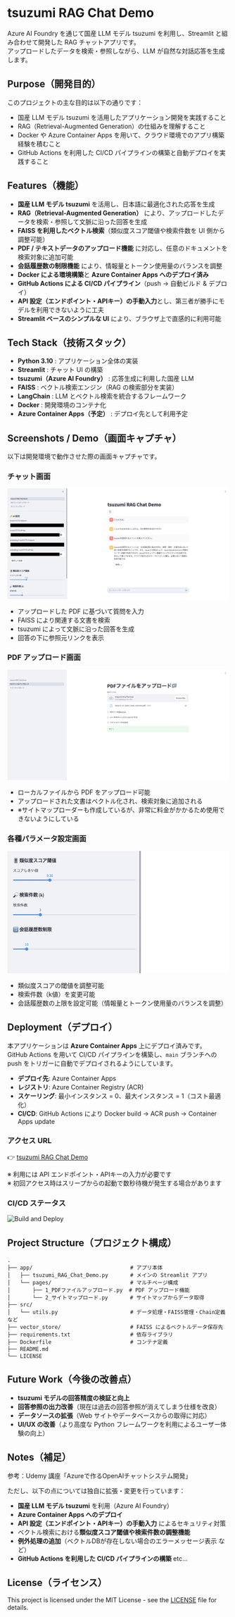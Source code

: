 # tsuzumi RAG Chat Demo

Azure AI Foundry を通じて国産 LLM モデル tsuzumi を利用し、Streamlit と組み合わせて開発した RAG チャットアプリです。  
アップロードしたデータを検索・参照しながら、LLM が自然な対話応答を生成します。


## Purpose（開発目的）

このプロジェクトの主な目的は以下の通りです：

- 国産 LLM モデル tsuzumi を活用したアプリケーション開発を実践すること  
- RAG（Retrieval-Augmented Generation）の仕組みを理解すること  
- Docker や Azure Container Apps を用いて、クラウド環境でのアプリ構築経験を積むこと
- GitHub Actions を利用した CI/CD パイプラインの構築と自動デプロイを実践すること  


## Features（機能）

- **国産 LLM モデル tsuzumi** を活用し、日本語に最適化された応答を生成  
- **RAG（Retrieval-Augmented Generation）** により、アップロードしたデータを検索・参照して文脈に沿った回答を生成  
- **FAISS を利用したベクトル検索**（類似度スコア閾値や検索件数を UI 側から調整可能）  
- **PDF / テキストデータのアップロード機能** に対応し、任意のドキュメントを検索対象に追加可能  
- **会話履歴数の制限機能** により、情報量とトークン使用量のバランスを調整  
- **Docker による環境構築**と **Azure Container Apps へのデプロイ済み**  
- **GitHub Actions による CI/CD パイプライン**（push → 自動ビルド & デプロイ）   
- **API 設定（エンドポイント・APIキー）の手動入力**とし、第三者が勝手にモデルを利用できないように工夫  
- **Streamlit ベースのシンプルな UI** により、ブラウザ上で直感的に利用可能


## Tech Stack（技術スタック）

- **Python 3.10** : アプリケーション全体の実装  
- **Streamlit** : チャット UI の構築  
- **tsuzumi（Azure AI Foundry）** : 応答生成に利用した国産 LLM  
- **FAISS** : ベクトル検索エンジン（RAG の検索部分を実装）  
- **LangChain** : LLM とベクトル検索を統合するフレームワーク  
- **Docker** : 開発環境のコンテナ化  
- **Azure Container Apps（予定）** : デプロイ先として利用予定


## Screenshots / Demo（画面キャプチャ）

以下は開発環境で動作させた際の画面キャプチャです。

### チャット画面
![chat_demo](images/chat_demo.png)

- アップロードした PDF に基づいて質問を入力  
- FAISS により関連する文書を検索  
- tsuzumi によって文脈に沿った回答を生成  
- 回答の下に参照元リンクを表示

### PDF アップロード画面
![upload_demo](images/upload_demo.png)

- ローカルファイルから PDF をアップロード可能  
- アップロードされた文書はベクトル化され、検索対象に追加される
- ※サイトマップローダーも作成しているが、非常に料金がかかるため使用できないようにしている

### 各種パラメータ設定画面
![settings_demo](images/settings_demo.png)

- 類似度スコアの閾値を調整可能  
- 検索件数（k値）を変更可能  
- 会話履歴数の上限を設定可能（情報量とトークン使用量のバランスを調整）


## Deployment（デプロイ）

本アプリケーションは **Azure Container Apps** 上にデプロイ済みです。  
GitHub Actions を用いて CI/CD パイプラインを構築し、`main` ブランチへの push をトリガーに自動でデプロイされるようにしています。  

- **デプロイ先**: Azure Container Apps  
- **レジストリ**: Azure Container Registry (ACR)  
- **スケーリング**: 最小インスタンス = 0、最大インスタンス = 1（コスト最適化）  
- **CI/CD**: GitHub Actions により Docker build → ACR push → Container Apps update  

### アクセス URL
👉 [tsuzumi RAG Chat Demo](https://tsuzumi-rag-chat.icymeadow-a10cc88a.eastus2.azurecontainerapps.io)

※ 利用には API エンドポイント・APIキーの入力が必要です  
※ 初回アクセス時はスリープからの起動で数秒待機が発生する場合があります  

### CI/CD ステータス
![Build and Deploy](https://github.com/gaku-devlog/tsuzumi-rag-chat-demo/actions/workflows/deploy.yml/badge.svg)


## Project Structure（プロジェクト構成）

```plaintext
.
├── app/                               # アプリ本体
│   ├── tsuzumi_RAG_Chat_Demo.py       # メインの Streamlit アプリ
│   └── pages/                         # マルチページ構成
│       ├── 1_PDFファイルアップロード.py  # PDF アップロード機能
│       └── 2_サイトマップロード.py       # サイトマップからデータ取得
├── src/
│   └── utils.py                       # データ処理・FAISS管理・Chain定義など
├── vector_store/                      # FAISS によるベクトルデータ保存先
├── requirements.txt                   # 依存ライブラリ
├── Dockerfile                         # コンテナ定義
├── README.md
└── LICENSE
```

## Future Work（今後の改善点）

- **tsuzumi モデルの回答精度の検証と向上**  
- **回答参照の出力改善**（現在は過去の回答参照が消えてしまう仕様を改良）  
- **データソースの拡張**（Web サイトやデータベースからの取得に対応）  
- **UI/UX の改善**（より高度な Python フレームワークを利用によるユーザー体験の向上）


## Notes（補足）

参考：Udemy 講座「Azureで作るOpenAIチャットシステム開発」

ただし、以下の点については独自に拡張・変更を行っています：
- **国産 LLM モデル tsuzumi** を利用（Azure AI Foundry）  
- **Azure Container Apps へのデプロイ** 
- **API 設定（エンドポイント・APIキー）の手動入力** によるセキュリティ対策
- ベクトル検索における**類似度スコア閾値や検索件数の調整機能**
- **例外処理の追加**（ベクトルDBが存在しない場合のエラーメッセージ表示 など）
- **GitHub Actions を利用した CI/CD パイプラインの構築**
etc...


## License（ライセンス）

This project is licensed under the MIT License - see the [LICENSE](./LICENSE) file for details.

